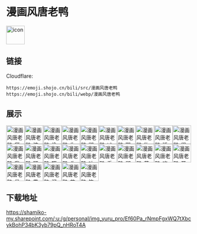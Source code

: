 # 漫画风唐老鸭
<img src="https://emoji.shojo.cn/bili/src/漫画风唐老鸭/icon.png" width="50" height="50" alt="icon">

## 链接
Cloudflare:
```
https://emoji.shojo.cn/bili/src/漫画风唐老鸭
https://emoji.shojo.cn/bili/webp/漫画风唐老鸭
```
## 展示
<img src="https://emoji.shojo.cn/bili/src/漫画风唐老鸭/漫画风唐老鸭-拜~.png" width="50" height="50" alt="漫画风唐老鸭-拜~"><img src="https://emoji.shojo.cn/bili/src/漫画风唐老鸭/漫画风唐老鸭-惊吓.png" width="50" height="50" alt="漫画风唐老鸭-惊吓"><img src="https://emoji.shojo.cn/bili/src/漫画风唐老鸭/漫画风唐老鸭-偷笑.png" width="50" height="50" alt="漫画风唐老鸭-偷笑"><img src="https://emoji.shojo.cn/bili/src/漫画风唐老鸭/漫画风唐老鸭-生气.png" width="50" height="50" alt="漫画风唐老鸭-生气"><img src="https://emoji.shojo.cn/bili/src/漫画风唐老鸭/漫画风唐老鸭-鄙视.png" width="50" height="50" alt="漫画风唐老鸭-鄙视"><img src="https://emoji.shojo.cn/bili/src/漫画风唐老鸭/漫画风唐老鸭-凶.png" width="50" height="50" alt="漫画风唐老鸭-凶"><img src="https://emoji.shojo.cn/bili/src/漫画风唐老鸭/漫画风唐老鸭-耶.png" width="50" height="50" alt="漫画风唐老鸭-耶"><img src="https://emoji.shojo.cn/bili/src/漫画风唐老鸭/漫画风唐老鸭-物理闭嘴.png" width="50" height="50" alt="漫画风唐老鸭-物理闭嘴"><img src="https://emoji.shojo.cn/bili/src/漫画风唐老鸭/漫画风唐老鸭-骄傲.png" width="50" height="50" alt="漫画风唐老鸭-骄傲"><img src="https://emoji.shojo.cn/bili/src/漫画风唐老鸭/漫画风唐老鸭-很酷.png" width="50" height="50" alt="漫画风唐老鸭-很酷"><img src="https://emoji.shojo.cn/bili/src/漫画风唐老鸭/漫画风唐老鸭-我来看看.png" width="50" height="50" alt="漫画风唐老鸭-我来看看"><img src="https://emoji.shojo.cn/bili/src/漫画风唐老鸭/漫画风唐老鸭-盯.png" width="50" height="50" alt="漫画风唐老鸭-盯"><img src="https://emoji.shojo.cn/bili/src/漫画风唐老鸭/漫画风唐老鸭-吓唬.png" width="50" height="50" alt="漫画风唐老鸭-吓唬"><img src="https://emoji.shojo.cn/bili/src/漫画风唐老鸭/漫画风唐老鸭-头晕.png" width="50" height="50" alt="漫画风唐老鸭-头晕"><img src="https://emoji.shojo.cn/bili/src/漫画风唐老鸭/漫画风唐老鸭-吵架.png" width="50" height="50" alt="漫画风唐老鸭-吵架"><img src="https://emoji.shojo.cn/bili/src/漫画风唐老鸭/漫画风唐老鸭-看.png" width="50" height="50" alt="漫画风唐老鸭-看"><img src="https://emoji.shojo.cn/bili/src/漫画风唐老鸭/漫画风唐老鸭-鄙夷.png" width="50" height="50" alt="漫画风唐老鸭-鄙夷"><img src="https://emoji.shojo.cn/bili/src/漫画风唐老鸭/漫画风唐老鸭-萎靡.png" width="50" height="50" alt="漫画风唐老鸭-萎靡"><img src="https://emoji.shojo.cn/bili/src/漫画风唐老鸭/漫画风唐老鸭-欢迎.png" width="50" height="50" alt="漫画风唐老鸭-欢迎"><img src="https://emoji.shojo.cn/bili/src/漫画风唐老鸭/漫画风唐老鸭-开心.png" width="50" height="50" alt="漫画风唐老鸭-开心"><img src="https://emoji.shojo.cn/bili/src/漫画风唐老鸭/漫画风唐老鸭-是我.png" width="50" height="50" alt="漫画风唐老鸭-是我"><img src="https://emoji.shojo.cn/bili/src/漫画风唐老鸭/漫画风唐老鸭-震惊.png" width="50" height="50" alt="漫画风唐老鸭-震惊"><img src="https://emoji.shojo.cn/bili/src/漫画风唐老鸭/漫画风唐老鸭-溜了.png" width="50" height="50" alt="漫画风唐老鸭-溜了"><img src="https://emoji.shojo.cn/bili/src/漫画风唐老鸭/漫画风唐老鸭-苦恼.png" width="50" height="50" alt="漫画风唐老鸭-苦恼"><img src="https://emoji.shojo.cn/bili/src/漫画风唐老鸭/漫画风唐老鸭-笑死.png" width="50" height="50" alt="漫画风唐老鸭-笑死">

## 下载地址

https://shamiko-my.sharepoint.com/:u:/g/personal/img_yuru_pro/Ef60Pa_rNmpFgxWQ7tXbcykBohP34bK3yb79pQ_nHRoT4A